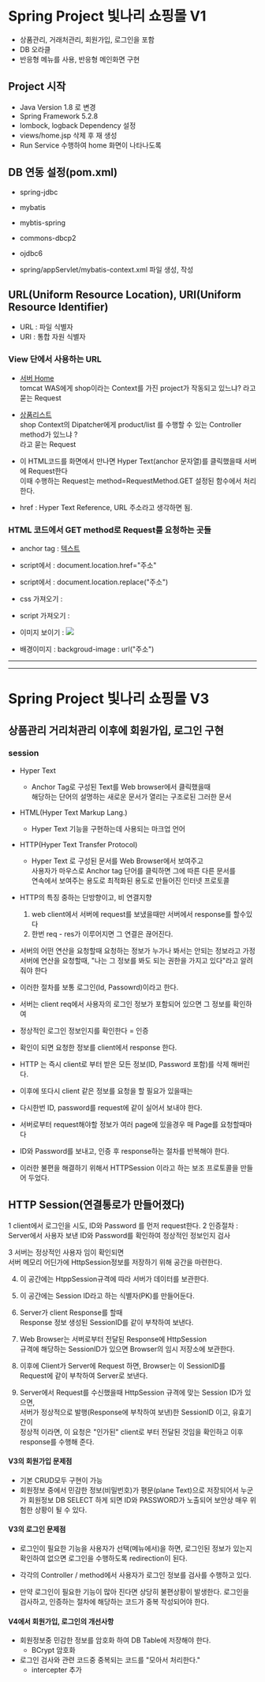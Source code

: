 # Spring Project 빛나리 쇼핑몰 V1
* 상품관리, 거래처관리, 회원가입, 로그인을 포함
* DB 오라클
* 반응형 메뉴를 사용, 반응형 메인화면 구현

## Project 시작
* Java Version 1.8 로 변경
* Spring Framework 5.2.8
* lombock, logback Dependency 설정
* views/home.jsp 삭제 후 재 생성
* Run Service 수행하여 home 화면이 나타나도록

## DB 연동 설정(pom.xml)
* spring-jdbc
* mybatis
* mybtis-spring
* commons-dbcp2
* ojdbc6

* spring/appServlet/mybatis-context.xml 파일 생성, 작성

## URL(Uniform Resource Location), URI(Uniform Resource Identifier)
* URL : 파일 식별자
* URI : 통합 자원 식별자

### View 단에서 사용하는 URL
* <a href="http://localhost:8080/shop/">서버 Home</a>  
tomcat WAS에게 shop이라는 Context를 가진 project가 작동되고 있느냐? 라고 묻는 Request
* <a href="http://localhost:8080/shop/product/list">상품리스트</a>  
shop Context의 Dipatcher에게 product/list 를 수행할 수 있는 Controller method가 있느냐 ?  
라고 묻는 Request
* 이 HTML코드를 화면에서 만나면 Hyper Text(anchor 문자열)를 클릭했을때 서버에 Request한다  
이때 수행하는 Request는 method=RequestMethod.GET 설정된 함수에서 처리한다.

* href : Hyper Text Reference, URL 주소라고 생각하면 됨.

### HTML 코드에서 GET method로 Request를 요청하는 곳들
* anchor tag : <a href="주소">텍스트</a>

* script에서 : document.location.href="주소"
* script에서 : document.location.replace("주소")

* css 가져오기 : <link rel="stylesheet" href="주소"/>
* script 가져오기 : <sciprt src="주소"></script>
* 이미지 보이기 : <img src="주소"/>
* 배경이미지 : backgroud-image : url("주소")

***
***

# Spring Project 빛나리 쇼핑몰 V3

## 상품관리 거리처관리 이후에 회원가입, 로그인 구현

### session
* Hyper Text
	* Anchor Tag로 구성된 Text를 Web browser에서 클릭했을때  
	해당하는 단어의 설명하는 새로운 문서가 열리는 구조로된 그러한 문서
	
* HTML(Hyper Text Markup Lang.)
	* Hyper Text 기능을 구현하는데 사용되는 마크업 언어
		
* HTTP(Hyper Text Transfer Protocol)
	* Hyper Text 로 구성된 문서를 Web Browser에서 보여주고  
	사용자가 마우스로 Anchor tag 단어를 클릭하면 그에 따른 다른 문서를  
	연속에서 보여주는 용도로 최적화된 용도로 만들어진 인터넷 프로토콜

* HTTP의 특징 중하는 단방향이고, 비 연결지향
	1. web client에서 서버에 request를 보냈을때만 서버에서 response를 할수있다
	2. 한번 req - res가 이루어지면 그 연결은 끊어진다.
	
* 서버의 어떤 연산을 요청할때 요청하는 정보가 누가나 봐서는 안되는 정보라고 가정  
서버에 연산을 요청할때, "나는 그 정보를 봐도 되는 권한을 가지고 있다"라고 알려줘야 한다
* 이러한 절차를 보통 로그인(Id, Passowrd)이라고 한다.  
* 서버는 client req에서 사용자의 로그인 정보가 포함되어 있으면 그 정보를 확인하여  
* 정상적인 로그인 정보인지를 확인한다 = 인증
* 확인이 되면 요청한 정보를 client에서 response 한다.
* HTTP 는 즉시 client로 부터 받은 모든 정보(ID, Password 포함)를 삭제 해버린다.
* 이후에 또다시 client 같은 정보를 요청을 할 필요가 있을때는 
* 다시한번 ID, password를 request에 같이 실어서 보내야 한다.
* 서버로부터 request해야할 정보가 여러 page에 있을경우 매 Page를 요청할때마다
* ID와 Password를 보내고, 인증 후 response하는 절차를 반복해야 한다.
* 이러한 불편을 해결하기 위해서 HTTPSession 이라고 하는 보조 프로토콜을 만들어 두었다.

## HTTP Session(연결통로가 만들어졌다)
1 client에서 로그인을 시도, ID와 Password 를 먼저 request한다.
2 인증절차 : Server에서 사용자 보낸 ID와 Password를 확인하여 정상적인 정보인지 검사

3 서버는 정상적인 사용자 임이 확인되면  
서버 메모리 어딘가에 HttpSession정보를 저장하기 위해 공간을 마련한다.

4. 이 공간에는 HtppSession규격에 따라 서버가 데이터를 보관한다.
5. 이 공간에는 Session ID라고 하는 식별자(PK)를 만들어둔다.
6. Server가 client Response를 할때   
Response 정보 생성된 SessionID를 같이 부착하여 보낸다.

7. Web Browser는 서버로부터 전달된 Response에 HttpSession  
규격에 해당하는 SessionID가 있으면 Browser의 임시 저장소에 보관한다.
  
8. 이후에 Client가 Server에 Request 하면, Browser는 이 SessionID를  
Request에 같이 부착하여 Server로 보낸다.
9. Server에서 Request를 수신했을때 HttpSession 규격에 맞는 Session ID가 있으면,   
서버가 정상적으로 발행(Response에 부착하여 보낸)한 SessionID 이고, 유효기간이   
정상적 이라면, 이 요청은 "인가된" client로 부터 전달된 것임을 확인하고 이후   
response를 수행해 준다.

#### V3의 회원가입 문제점
* 기본 CRUD모두 구현이 가능
* 회원정보 중에서 민감한 정보(비밀번호)가 평문(plane Text)으로 저장되어서
누군가 회원정보 DB SELECT 하게 되면 ID와 PASSWORD가 노출되어 보안상 매우 
위험한 상황이 될 수 있다.

#### V3의 로그인 문제점
* 로그인이 필요한 기능을 사용자가 선택(메뉴에서)을 하면, 로그인된 정보가
있는지 확인하여 없으면 로그인을 수행하도록 redirection이 된다.

* 각각의 Controller / method에서 사용자가 로그인 정보를 검사를 수행하고 있다.
* 만약 로그인이 필요한 기능이 많아 진다면 상당히 불편상황이 발생한다.
로그인을 검사하고, 인증하는 절차에 해당하는 코드가 중복 작성되어야 한다. 

#### V4에서 회원가입, 로그인의 개선사항
* 회원정보중 민감한 정보를 암호화 하여 DB Table에 저장해야 한다. 
	- BCrypt 암호화
* 로그인 검사와 관련 코드중 중복되는 코드를 "모아서 처리한다."
	- intercepter 추가 
	
	
	
	
	
	
	






